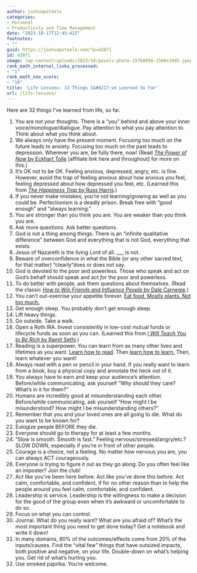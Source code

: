 ```yaml
---
author: joshuapsteele
categories:
- Personal
- Productivity and Time Management
date: "2023-10-17T12:45:42Z"
footnotes:
- ""
guid: https://joshuapsteele.com/?p=42871
id: 42871
image: /wp-content/uploads/2023/10/pexels-photo-15760058-1568x1045.jpeg
rank_math_internal_links_processed:
- "1"
rank_math_seo_score:
- "16"
title: 'Life Lessons: 32 Things I&#8217;ve Learned So Far'
url: /life-lessons/
---
```


Here are 32 things I’ve learned from life, so far.

1. You are not your thoughts. There is a “you” behind and above your inner voice/monologue/dialogue. Pay attention to what you pay attention to. Think about what you think about.
2. We always only have the present moment. Focusing too much on the future leads to anxiety. Focusing too much on the past leads to depression. Wherever you are, be fully there, now! (Read [*The Power of Now* by Eckhart Tolle](https://amzn.to/400hFeH) \[affiliate link here and throughout\] for more on this.)
3. It’s OK not to be OK. Feeling anxious, depressed, angry, etc. is fine. However, avoid the trap of feeling anxious about how anxious you feel, feeling depressed about how depressed you feel, etc. (Learned this from [*The Happiness Trap* by Russ Harris](https://amzn.to/404talb).)
4. If you never make mistakes, you’re not learning/growing as well as you could be. Perfectionism is a deadly prison. Break free with “good enough” and “always learning.”
5. You are stronger than you think you are. You are weaker than you think you are.
6. Ask more questions. Ask better questions.
7. God is not a thing among things. There is an “infinite qualitative difference” between God and everything that is not God, everything that exists.
8. Jesus of Nazareth is the living Lord of all. \_\_\_ is not.
9. Beware of overconfidence in what the Bible (or any other sacred text, for that matter) “clearly”does or does not say.
10. God is devoted to the poor and powerless. Those who speak and act on God’s behalf should speak and act *for* the poor and powerless.
11. To do better with people, ask them questions about themselves. (Read the classic [*How to Win Friends and Influence People* by Dale Carnegie](https://amzn.to/3QlSsrR).)
12. You can’t out-exercise your appetite forever. [Eat food. Mostly plants. Not too much.](https://amzn.to/4018XfY)
13. Get enough sleep. You probably don’t get enough sleep.
14. Lift heavy things.
15. Go outside. Take a walk.
16. Open a Roth IRA. Invest consistently in low-cost mutual funds or lifecycle funds as soon as you can. (Learned this from [*I Will Teach You to Be Rich* by Ramit Sethi](https://amzn.to/48Uc65D).)
17. Reading is a superpower. You can learn from as many other lives and lifetimes as you want. [Learn how to read](https://amzn.to/46YrOdW). Then [learn how to learn.](https://amzn.to/46Dgm7J) Then, learn whatever you want!
18. Always read with a pen or pencil in your hand. If you really want to learn from a book, buy a physical copy and annotate the heck out of it.
19. You always have to earn and keep your audience’s attention. Before/while communicating, ask yourself “Why should they care? What’s in it for them?”
20. Humans are incredibly good at misunderstanding each other. Before/while communicating, ask yourself “How might I be misunderstood? How might I be misunderstanding others?”
21. Remember that you and your loved ones are all going to die. What do you want to be known for?
22. Eulogize people BEFORE they die.
23. Everyone should go to therapy for at least a few months.
24. “Slow is smooth. Smooth is fast.” Feeling nervous/stressed/angry/etc.? SLOW DOWN, especially if you’re in front of other people.
25. Courage is a choice, not a feeling. No matter how nervous you are, you can always ACT courageously.
26. Everyone is trying to figure it out as they go along. Do you often feel like an imposter? Join the club!
27. Act like you’ve been here before. Act like you’ve done this before. Act calm, comfortable, and confident, if for no other reason than to help the people around you feel calm, comfortable, and confident.
28. Leadership is service. Leadership is the willingness to make a decision for the good of the group even when it’s awkward or uncomfortable to do so.
29. Focus on what you can control.
30. Journal. What do you really want? What are you afraid of? What’s the most important thing you need to get done today? Get a notebook and write it down!
31. In many domains, 80% of the outcomes/effects come from 20% of the inputs/causes. Find the “vital few” things that have outsized impacts, both positive and negative, on your life. Double-down on what’s helping you. Get rid of what’s hurting you.
32. Use smoked paprika. You’re welcome.